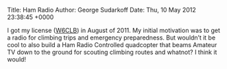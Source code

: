 Title: Ham Radio
Author: George Sudarkoff
Date: Thu, 10 May 2012 23:38:45 +0000

I got my license
([W6CLB](http://wireless2.fcc.gov/UlsApp/UlsSearch/license.jsp?licKey=3316770))
in August of 2011. My initial motivation was to get a radio for climbing
trips and emergency preparedness. But wouldn’t it be cool to also build
a Ham Radio Controlled quadcopter that beams Amateur TV down to the
ground for scouting climbing routes and whatnot? I think it would!
